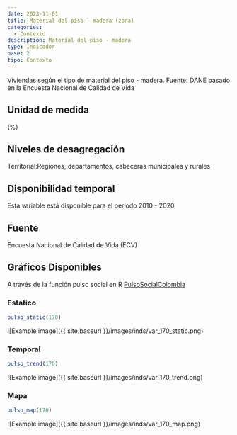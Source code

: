 ```yaml
---
date: 2023-11-01
title: Material del piso - madera (zona)
categories:
  - Contexto
description: Material del piso - madera
type: Indicador
base: 2
tipo: Contexto
--- 
```


Viviendas según el tipo de material del piso - madera.
Fuente: DANE basado en la Encuesta Nacional de Calidad de Vida

## Unidad de medida
(%)

## Niveles de desagregación
Territorial:Regiones, departamentos, cabeceras municipales y rurales

## Disponibilidad temporal
Esta variable está disponible para el periodo 2010 - 2020

## Fuente
Encuesta Nacional de Calidad de Vida (ECV)

## Gráficos Disponibles

A través de la función pulso social en R [PulsoSocialColombia](https://github.com/pulsosocialcolombia/PulsoSocialColombia)

### Estático

``` R
pulso_static(170)
```

![Example image]({{ site.baseurl }}/images/inds/var_170_static.png)

### Temporal

``` R
pulso_trend(170)
```

![Example image]({{ site.baseurl }}/images/inds/var_170_trend.png)

### Mapa

``` R
pulso_map(170)
```

![Example image]({{ site.baseurl }}/images/inds/var_170_map.png)